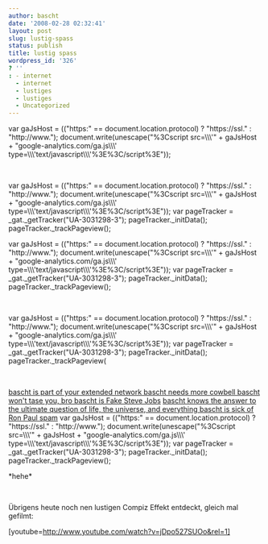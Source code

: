 ```yaml
---
author: bascht
date: '2008-02-28 02:32:41'
layout: post
slug: lustig-spass
status: publish
title: lustig spass
wordpress_id: '326'
? ''
: - internet
  - internet
  - lustiges
  - lustiges
  - Uncategorized
---
```


var gaJsHost = (("https:" == document.location.protocol) ?
"https://ssl." : "http://www."); document.write(unescape("%3Cscript
src=\\\\\\'" + gaJsHost + "google-analytics.com/ga.js\\\\\\'
type=\\\\\\'text/javascript\\\\\\'%3E%3C/script%3E"));

[](http://bascht.isyournewbicycle.com/)

 

var gaJsHost = (("https:" == document.location.protocol) ?
"https://ssl." : "http://www."); document.write(unescape("%3Cscript
src=\\\\\\'" + gaJsHost + "google-analytics.com/ga.js\\\\\\'
type=\\\\\\'text/javascript\\\\\\'%3E%3C/script%3E")); var
pageTracker = \_gat.\_getTracker("UA-3031298-3");
pageTracker.\_initData(); pageTracker.\_trackPageview();

var gaJsHost = (("https:" == document.location.protocol) ?
"https://ssl." : "http://www."); document.write(unescape("%3Cscript
src=\\\\\\'" + gaJsHost + "google-analytics.com/ga.js\\\\\\'
type=\\\\\\'text/javascript\\\\\\'%3E%3C/script%3E")); var
pageTracker = \_gat.\_getTracker("UA-3031298-3");
pageTracker.\_initData(); pageTracker.\_trackPageview();

 

var gaJsHost = (("https:" == document.location.protocol) ?
"https://ssl." : "http://www."); document.write(unescape("%3Cscript
src=\\\\\\'" + gaJsHost + "google-analytics.com/ga.js\\\\\\'
type=\\\\\\'text/javascript\\\\\\'%3E%3C/script%3E")); var
pageTracker = \_gat.\_getTracker("UA-3031298-3");
pageTracker.\_initData(); pageTracker.\_trackPageview(

 

[bascht is part of your extended network bascht needs more cowbell bascht won't tase you, bro bascht is Fake Steve Jobs](http://bascht.isyournewbicycle.com/)
[bascht knows the answer to the ultimate question of life, the universe, and everything bascht is sick of Ron Paul spam](http://bascht.isyournewbicycle.com/)
var gaJsHost = (("https:" == document.location.protocol) ?
"https://ssl." : "http://www."); document.write(unescape("%3Cscript
src=\\\\\\'" + gaJsHost + "google-analytics.com/ga.js\\\\\\'
type=\\\\\\'text/javascript\\\\\\'%3E%3C/script%3E")); var
pageTracker = \_gat.\_getTracker("UA-3031298-3");
pageTracker.\_initData(); pageTracker.\_trackPageview();

\*hehe\*

 

Übrigens heute noch nen lustigen Compiz Effekt entdeckt, gleich mal
gefilmt:

[youtube=http://www.youtube.com/watch?v=jDpo527SUOo&rel=1]



